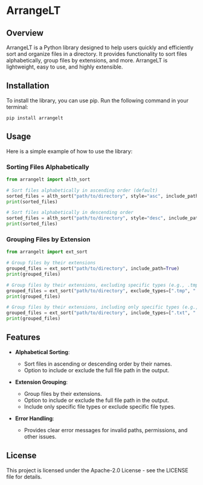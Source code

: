 # ArrangeLT

## Overview
ArrangeLT is a Python library designed to help users quickly and efficiently sort and organize files in a directory. It provides functionality to sort files alphabetically, group files by extensions, and more. ArrangeLT is lightweight, easy to use, and highly extensible.

## Installation
To install the library, you can use pip. Run the following command in your terminal:

```
pip install arrangelt
```

## Usage
Here is a simple example of how to use the library:

### Sorting Files Alphabetically
```python
from arrangelt import alth_sort

# Sort files alphabetically in ascending order (default)
sorted_files = alth_sort("path/to/directory", style="asc", include_path=True)
print(sorted_files)

# Sort files alphabetically in descending order
sorted_files = alth_sort("path/to/directory", style="desc", include_path=False)
print(sorted_files)
```

### Grouping Files by Extension
```python
from arrangelt import ext_sort

# Group files by their extensions
grouped_files = ext_sort("path/to/directory", include_path=True)
print(grouped_files)

# Group files by their extensions, excluding specific types (e.g., .tmp and .log)
grouped_files = ext_sort("path/to/directory", exclude_types=[".tmp", ".log"], include_path=False)
print(grouped_files)

# Group files by their extensions, including only specific types (e.g., .txt and .csv)
grouped_files = ext_sort("path/to/directory", include_types=[".txt", ".csv"], include_path=True)
print(grouped_files)
```

## Features
- **Alphabetical Sorting**:
  - Sort files in ascending or descending order by their names.
  - Option to include or exclude the full file path in the output.

- **Extension Grouping**:
  - Group files by their extensions.
  - Option to include or exclude the full file path in the output.
  - Include only specific file types or exclude specific file types.

- **Error Handling**:
  - Provides clear error messages for invalid paths, permissions, and other issues.

## License
This project is licensed under the Apache-2.0 License - see the LICENSE file for details.